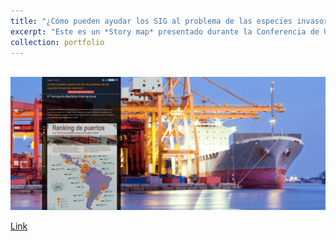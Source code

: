 ```yaml
---
title: "¿Cómo pueden ayudar los SIG al problema de las especies invasoras marinas?"
excerpt: "Este es un *Story map* presentado durante la Conferencia de Usuarios ESRI - 2016, representando a la Dirección General Marítima.<br/><img src='/images/portafolio01.png'>"
collection: portfolio
---
```


<br/><img src='/images/portafolio01.png'>


[Link](https://dimar.maps.arcgis.com/apps/MapJournal/index.html?appid=cf3c143574f8410082653cfde408c95b)